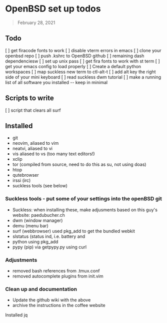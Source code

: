 # OpenBSD set up todos

> February 28, 2021


## Todo

[ ] get firacode fonts to work
[ ] disable vterm errors in emacs
[ ] clone your openbsd repo
[ ] push .kshrc to OpenBSD github
[ ] remaining dash dependenciesw
[ ] set up unix pass
[ ] get fira fonts to work with st term
[ ] get your emacs config to load properly
[ ] Create a default python workspaces
[ ] map suckless new term to ctl-alt-t
[ ] add alt key the right side of your mini keyboard
[ ] read suckless dwm tutorial
[ ] make a running list of all software you installed -- keep in minimal

## Scripts to write

[ ] script that clears all surf

## Installed

- git
- neovim, aliased to vim
- neatvi, aliased to vi
- vis aliased to vs (too many text editors!)
- xclip
- tor (compiled from source, need to do this as su, not using doas)
- htop
- qutebrowser
- irssi (irc)
- suckless tools (see below)

### Suckless tools - put some of your settings into the openBSD git

- Suckless: when installing these, make adjusments based on this guy's website: paedubucher.ch
- dwm (window manager)
- demu (menu bar)
- surf (webbrowser) used pkg_add to get the bundled webkit
- slstatus (status ind, i.e. battery and
- python using pkg_add
- pypy (pip) via getpypy.py using curl

### Adjustments

- removed bash references from .tmux.conf
- removed autocomplete plugins from init.vim

### Clean up and documentation
- Update the github wiki with the above
- archive the instructions in the coffee website


Installed jq
